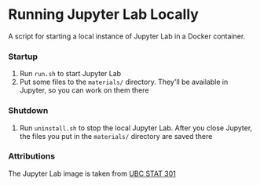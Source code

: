 # Running Jupyter Lab Locally
A script for starting a local instance of Jupyter Lab in a Docker container.

### Startup
1. Run `run.sh` to start Jupyter Lab
2. Put some files to the `materials/` directory. They'll be available in Jupyter, so you can work on them there

### Shutdown
1. Run `uninstall.sh` to stop the local Jupyter Lab.
After you close Jupyter, the files you put in the `materials/` directory are saved there


### Attributions
The Jupyter Lab image is taken from [UBC STAT 301](https://github.com/UBC-STAT/stat-301)
